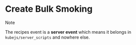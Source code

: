 # Create Bulk Smoking

> [!NOTE]
> The recipes event is a **server event** which means it belongs in `kubejs/server_scripts` and nowhere else.